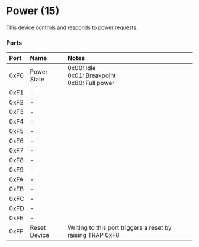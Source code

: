# Power (15)

This device controls and responds to power requests.

### Ports

| Port | Name | Notes |
| :--- | :--- | :--- |
| 0xF0 | Power State | 0x00: Idle <br/> 0x01: Breakpoint <br/> 0x80: Full power |
| 0xF1 | - |   |
| 0xF2 | - |   |
| 0xF3 | - |   |
| 0xF4 | - |   |
| 0xF5 | - |   |
| 0xF6 | - |   |
| 0xF7 | - |   |
| 0xF8 | - |   |
| 0xF9 | - |   |
| 0xFA | - |   |
| 0xFB | - |   |
| 0xFC | - |   |
| 0xFD | - |   |
| 0xFE | - |   |
| 0xFF | Reset Device | Writing to this port triggers a reset by raising TRAP 0xF8 |

